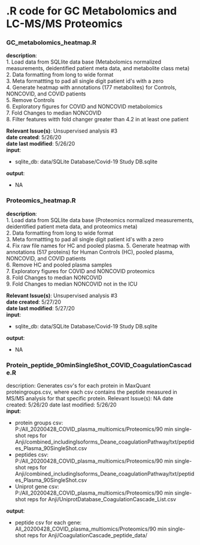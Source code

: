 # .R code for GC Metabolomics and LC-MS/MS Proteomics

### GC_metabolomics_heatmap.R

**description**:   
    1. Load data from SQLlite data base (Metabolomics normalized measurements, deidentified patient meta data, and metabolite class meta)  
    2. Data formatting from long to wide format  
    3. Meta formattting to pad all single digit patient id's with a zero  
    4. Generate heatmap with annotations (177 metabolites) for Controls, NONCOVID, and COVID patients  
    5. Remove Controls  
    6. Exploratory figures for COVID and NONCOVID metabolomics  
    7. Fold Changes to median NONCOVID  
    8. Filter features witth fold changer greater than 4.2 in at least one patient  
    
**Relevant Issue(s)**: Unsupervised analysis #3  
**date created**: 5/26/20  
**date last modified**: 5/26/20  
**input**:  
  - sqlite_db: data/SQLite Database/Covid-19 Study DB.sqlite  

**output**:  
  - NA  
 
### Proteomics_heatmap.R

**description**:   
    1. Load data from SQLlite data base (Proteomics normalized measurements, deidentified patient meta data, and proteomics meta)  
    2. Data formatting from long to wide format  
    3. Meta formattting to pad all single digit patient id's with a zero  
    4. Fix raw file names for HC and pooled plasma.
    5. Generate heatmap with annotations (517 proteins) for Human Controls (HC), pooled plasma, NONCOVID, and COVID patients  
    6. Remove HC and pooled plasma samples  
    7. Exploratory figures for COVID and NONCOVID proteomics  
    8. Fold Changes to median NONCOVID  
    9. Fold Changes to median NONCOVID not in the ICU 
    
**Relevant Issue(s)**: Unsupervised analysis #3  
**date created**: 5/27/20  
**date last modified**: 5/27/20  
**input**:  
  - sqlite_db: data/SQLite Database/Covid-19 Study DB.sqlite  

**output**:  
  - NA 

### Protein_peptide_90minSingleShot_COVID_CoagulationCascade.R 

description: Generates csv's for each protein in MaxQuant proteingroups.csv, where each csv contains the  peptide measured in MS/MS analysis for that specific protein.
Relevant Issue(s): NA
date created: 5/26/20
date last modified: 5/26/20  
**input**:  
  - protein groups csv: P:/All_20200428_COVID_plasma_multiomics/Proteomics/90 min single-shot reps for Anji/combined_includingIsoforms_Deane_coagulationPathway/txt/peptides_Plasma_90SingleShot.csv  
  - peptides csv: P:/All_20200428_COVID_plasma_multiomics/Proteomics/90 min single-shot reps for Anji/combined_includingIsoforms_Deane_coagulationPathway/txt/peptides_Plasma_90SingleShot.csv
  - Uniprot gene csv: P:/All_20200428_COVID_plasma_multiomics/Proteomics/90 min single-shot reps for Anji/UniprotDatabase_CoagulationCascade_List.csv  

**output**:  
  - peptide csv for each gene: All_20200428_COVID_plasma_multiomics/Proteomics/90 min single-shot reps for Anji/CoagulationCascade_peptide_data/
